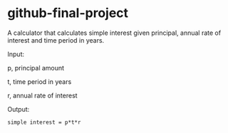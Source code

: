 # github-final-project

A calculator that calculates simple interest given principal, annual rate of interest and time period in years.

Input:
  
  p, principal amount
  
  t, time period in years
  
  r, annual rate of interest

Output:
    
    simple interest = p*t*r
